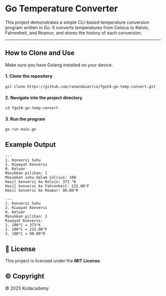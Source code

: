 # Go Temperature Converter

This project demonstrates a simple CLI-based temperature conversion program written in Go. It converts temperatures from Celsius to Kelvin, Fahrenheit, and Reamur, and stores the history of each conversion.

---


## How to Clone and Use

Make sure you have Golang installed on your device.

#### 1. Clone the repository
```
git clone https://github.com/ranandasatria/fgo24-go-temp-convert.git
```

#### 2. Navigate into the project directory
```
cd fgo24-go-temp-convert
```

#### 3. Run the program
```
go run main.go
```
## Example Output
```
---
1. Konversi Suhu
2. Riwayat Konversi
0. Keluar
Masukkan pilihan: 1
Masukkan suhu dalam Celcius: 100
Hasil konversi ke Kelvin: 373 °K
Hasil konversi ke Fahrenheit: 212.00°F
Hasil konversi ke Reamur: 80.00°R

---
1. Konversi Suhu
2. Riwayat Konversi
0. Keluar
Masukkan pilihan: 2
Riwayat Konversi:
1. 100°C = 373°K
2. 100°C = 212.00°F
3. 100°C = 80.00°R
```

## 📄 License

This project is licensed under the **MIT License**.  

## ©️ Copyright

&copy; 2025 Kodacademy